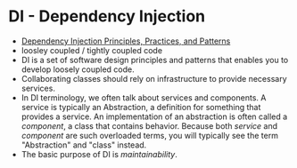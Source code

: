 # DI - Dependency Injection
- [Dependency Injection Principles, Practices, and Patterns](https://www.manning.com/books/dependency-injection-principles-practices-patterns)
- loosley coupled / tightly coupled code
- DI is a set of software design principles and patterns that enables you to develop loosely coupled code.
- Collaborating classes should rely on infrastructure to provide necessary services.
- In DI terminology, we often talk about services and components. A service is typically an Abstraction, a definition for something that provides a service. An implementation of an abstraction is often called a _component_, a class that contains behavior. Because both _service_ and _component_ are such overloaded terms, you will typically see the term "Abstraction" and "class" instead.
- The basic purpose of DI is _maintainability_.
